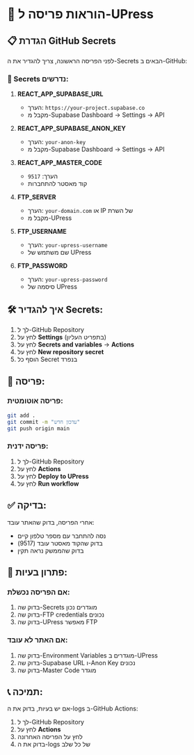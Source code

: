 # 🚀 הוראות פריסה ל-UPress

## 📋 הגדרת GitHub Secrets

לפני הפריסה הראשונה, צריך להגדיר את ה-Secrets הבאים ב-GitHub:

### 🔐 Secrets נדרשים:

1. **REACT_APP_SUPABASE_URL**
   - הערך: `https://your-project.supabase.co`
   - מקבל מ-Supabase Dashboard → Settings → API

2. **REACT_APP_SUPABASE_ANON_KEY**
   - הערך: `your-anon-key`
   - מקבל מ-Supabase Dashboard → Settings → API

3. **REACT_APP_MASTER_CODE**
   - הערך: `9517`
   - קוד מאסטר להתחברות

4. **FTP_SERVER**
   - הערך: `your-domain.com` או IP של השרת
   - מקבל מ-UPress

5. **FTP_USERNAME**
   - הערך: `your-upress-username`
   - שם משתמש של UPress

6. **FTP_PASSWORD**
   - הערך: `your-upress-password`
   - סיסמה של UPress

## 🛠️ איך להגדיר Secrets:

1. לך ל-GitHub Repository
2. לחץ על **Settings** (בתפריט העליון)
3. לחץ על **Secrets and variables** → **Actions**
4. לחץ על **New repository secret**
5. הוסף כל Secret בנפרד

## 🚀 פריסה:

### פריסה אוטומטית:
```bash
git add .
git commit -m "עדכון חדש"
git push origin main
```

### פריסה ידנית:
1. לך ל-GitHub Repository
2. לחץ על **Actions**
3. לחץ על **Deploy to UPress**
4. לחץ על **Run workflow**

## ✅ בדיקה:

אחרי הפריסה, בדוק שהאתר עובד:
- נסה להתחבר עם מספר טלפון קיים
- בדוק שהקוד מאסטר עובד (9517)
- בדוק שהממשק נראה תקין

## 🔧 פתרון בעיות:

### אם הפריסה נכשלת:
1. בדוק שה-Secrets מוגדרים נכון
2. בדוק שה-FTP credentials נכונים
3. בדוק שה-UPress מאפשר FTP

### אם האתר לא עובד:
1. בדוק שה-Environment Variables מוגדרים ב-UPress
2. בדוק שה-Supabase URL ו-Anon Key נכונים
3. בדוק שה-Master Code מוגדר

## 📞 תמיכה:

אם יש בעיות, בדוק את ה-logs ב-GitHub Actions:
1. לך ל-GitHub Repository
2. לחץ על **Actions**
3. לחץ על הפריסה האחרונה
4. בדוק את ה-logs של כל שלב

